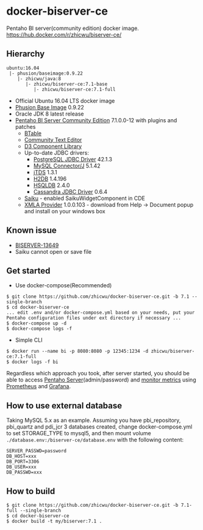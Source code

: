 # docker-biserver-ce
Pentaho BI server(community edition) docker image. https://hub.docker.com/r/zhicwu/biserver-ce/

## Hierarchy
```
ubuntu:16.04
 |- phusion/baseimage:0.9.22
    |- zhicwu/java:8
       |- zhicwu/biserver-ce:7.1-base
          |- zhicwu/biserver-ce:7.1-full
```
* Official Ubuntu 16.04 LTS docker image
* [Phusion Base Image](https://github.com/phusion/baseimage-docker) 0.9.22
* Oracle JDK 8 latest release
* [Pentaho BI Server Community Edition](http://community.pentaho.com/) 7.1.0.0-12 with plugins and patches
    * [BTable](https://sourceforge.net/projects/btable/)
    * [Community Text Editor](http://www.webdetails.pt/ctools/cte/)
    * [D3 Component Library](https://github.com/webdetails/d3ComponentLibrary)
    * Up-to-date JDBC drivers:
        * [PostgreSQL JDBC Driver](https://jdbc.postgresql.org/) 42.1.3
        * [MySQL Connector/J](http://dev.mysql.com/downloads/connector/j/) 5.1.42
        * [jTDS](https://sourceforge.net/projects/jtds/) 1.3.1
        * [H2DB](http://www.h2database.com) 1.4.196
        * [HSQLDB](http://hsqldb.org/) 2.4.0
        * [Cassandra JDBC Driver](https://github.com/zhicwu/cassandra-jdbc-driver) 0.6.4
    * [Saiku](http://community.meteorite.bi/) - enabled SaikuWidgetComponent in CDE
    * [XMLA Provider](https://sourceforge.net/projects/xmlaconnect/) 1.0.0.103 - download from Help -> Document popup and install on your windows box

## Known issue
- [BISERVER-13649](http://jira.pentaho.com/browse/BISERVER-13649)
- Saiku cannot open or save file

## Get started
- Use docker-compose(Recommended)
```
$ git clone https://github.com/zhicwu/docker-biserver-ce.git -b 7.1 --single-branch
$ cd docker-biserver-ce
... edit .env and/or docker-compose.yml based on your needs, put your Pentaho configuration files under ext directory if necessary ...
$ docker-compose up -d
$ docker-compose logs -f
```
- Simple CLI
```
$ docker run --name bi -p 8080:8080 -p 12345:1234 -d zhicwu/biserver-ce:7.1-full
$ docker logs -f bi
```
Regardless which approach you took, after server started, you should be able to access [Pentaho Server](http://localhost:8080)(admin/password) and [monitor metrics](http://localhost:12345/metrics) using [Prometheus](https://prometheus.io/) and [Grafana](https://grafana.com/).

## How to use external database
Taking MySQL 5.x as an example. Assuming you have pbi_repository, pbi_quartz and pdi_jcr 3 databases created, change docker-compose.yml to set STORAGE_TYPE to mysql5, and then mount volume `./database.env:/biserver-ce/database.env` with the following content:
```
SERVER_PASSWD=password
DB_HOST=xxx
DB_PORT=3306
DB_USER=xxx
DB_PASSWD=xxx
```

## How to build
```
$ git clone https://github.com/zhicwu/docker-biserver-ce.git -b 7.1-full --single-branch
$ cd docker-biserver-ce
$ docker build -t my/biserver:7.1 .
```